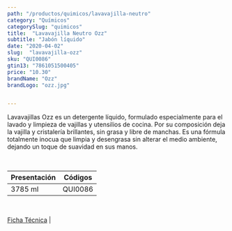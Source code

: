 ```yaml
---
path: "/productos/quimicos/lavavajilla-neutro"
category: "Químicos"
categorySlug: "quimicos"
title:  "Lavavajilla Neutro Ozz"
subtitle: "Jabón líquido"
date: "2020-04-02"
slug:  "lavavajilla-ozz"
sku: "QUI0086"
gtin13: "7861051500405"
price: "10.30"
brandName: "Ozz"
brandLogo: "ozz.jpg"


---
```

Lavavajillas Ozz es un detergente líquido, formulado especialmente para el lavado y limpieza de vajillas y utensilios de cocina. Por su composición deja la vajilla y cristalería brillantes, sin grasa y libre de manchas. Es una fórmula totalmente inocua que limpia y desengrasa sin alterar el medio ambiente, dejando un toque de suavidad en sus manos.

<br>
<table class="min-w-full md:min-w-0 divide-y-0 divide-gray-200">
          <thead class=" bg-white">
            <tr>
              <th scope="col" class="px-6 text-center text-xs font-medium text-blue-500 uppercase tracking-wider">
                Presentación
              </th>
              <th scope="col" class="px-6 py-3 text-center text-xs font-medium text-blue-500 uppercase tracking-wider">
                Códigos
              </th>
            </tr>
          </thead>
          <tbody>
            <tr class="bg-gray-400">
              <td class="px-6 py-4 whitespace-nowrap text-sm text-gray-700 text-center">
              3785 ml
              </td>
              <td class="px-6 py-4 whitespace-nowrap text-sm text-gray-700 text-center">
              QUI0086
              </td>
            </tr> 
          </tbody>
        </table>
        <br>

 <a href="../../../files/FT-lavavajilla-ozz.pdf" target="_blank" rel="noopener">Ficha Técnica</a> | 
 



        

